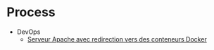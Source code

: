 # Process

- DevOps
    - [Serveur Apache avec redirection vers des conteneurs Docker](./DevOps/serveur_apache_avec_redirection_vers_des_conteneurs_docker_sur_aws_lightsail.md)